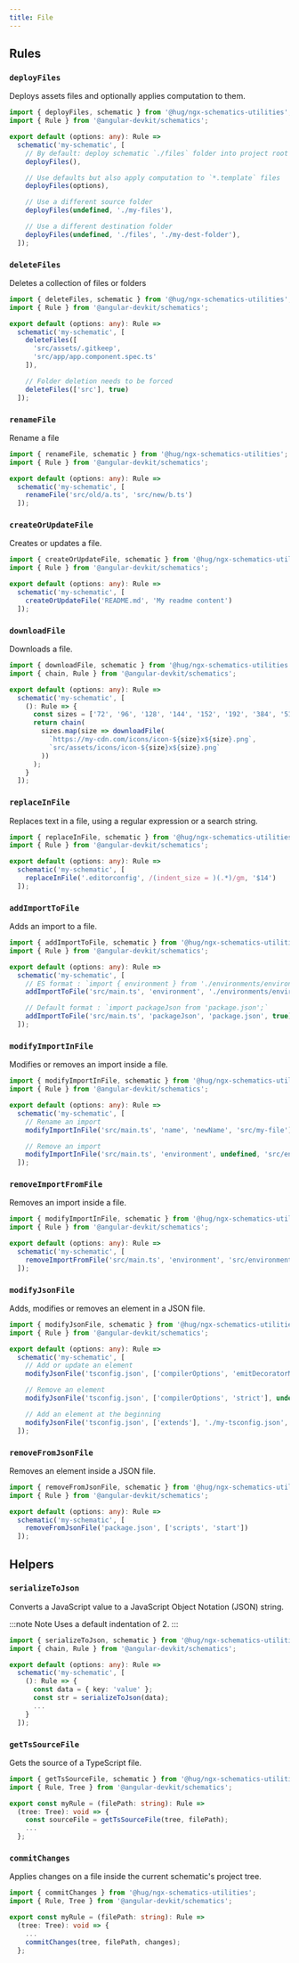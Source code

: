 ```yaml
---
title: File
---
```


## Rules

### `deployFiles`

Deploys assets files and optionally applies computation to them.

```ts {7,10,13,16}
import { deployFiles, schematic } from '@hug/ngx-schematics-utilities';
import { Rule } from '@angular-devkit/schematics';

export default (options: any): Rule =>
  schematic('my-schematic', [
    // By default: deploy schematic `./files` folder into project root folder
    deployFiles(),

    // Use defaults but also apply computation to `*.template` files
    deployFiles(options),

    // Use a different source folder
    deployFiles(undefined, './my-files'),

    // Use a different destination folder
    deployFiles(undefined, './files', './my-dest-folder'),
  ]);
```

### `deleteFiles`

Deletes a collection of files or folders

```ts {6-9,12}
import { deleteFiles, schematic } from '@hug/ngx-schematics-utilities';
import { Rule } from '@angular-devkit/schematics';

export default (options: any): Rule =>
  schematic('my-schematic', [
    deleteFiles([
      'src/assets/.gitkeep',
      'src/app/app.component.spec.ts'
    ]),

    // Folder deletion needs to be forced
    deleteFiles(['src'], true)
  ]);
```

### `renameFile`

Rename a file

```ts {6}
import { renameFile, schematic } from '@hug/ngx-schematics-utilities';
import { Rule } from '@angular-devkit/schematics';

export default (options: any): Rule =>
  schematic('my-schematic', [
    renameFile('src/old/a.ts', 'src/new/b.ts')
  ]);
```

### `createOrUpdateFile`

Creates or updates a file.

```ts {6}
import { createOrUpdateFile, schematic } from '@hug/ngx-schematics-utilities';
import { Rule } from '@angular-devkit/schematics';

export default (options: any): Rule =>
  schematic('my-schematic', [
    createOrUpdateFile('README.md', 'My readme content')
  ]);
```

### `downloadFile`

Downloads a file.

```ts {9-12}
import { downloadFile, schematic } from '@hug/ngx-schematics-utilities';
import { chain, Rule } from '@angular-devkit/schematics';

export default (options: any): Rule =>
  schematic('my-schematic', [
    (): Rule => {
      const sizes = ['72', '96', '128', '144', '152', '192', '384', '512'];
      return chain(
        sizes.map(size => downloadFile(
          `https://my-cdn.com/icons/icon-${size}x${size}.png`,
          `src/assets/icons/icon-${size}x${size}.png`
        ))
      );
    }
  ]);
```

### `replaceInFile`

Replaces text in a file, using a regular expression or a search string.

```ts {6}
import { replaceInFile, schematic } from '@hug/ngx-schematics-utilities';
import { Rule } from '@angular-devkit/schematics';

export default (options: any): Rule =>
  schematic('my-schematic', [
    replaceInFile('.editorconfig', /(indent_size = )(.*)/gm, '$14')
  ]);
```

### `addImportToFile`

Adds an import to a file.

```ts {7,10}
import { addImportToFile, schematic } from '@hug/ngx-schematics-utilities';
import { Rule } from '@angular-devkit/schematics';

export default (options: any): Rule =>
  schematic('my-schematic', [
    // ES format : `import { environment } from './environments/environment';`
    addImportToFile('src/main.ts', 'environment', './environments/environment'),

    // Default format : `import packageJson from 'package.json';`
    addImportToFile('src/main.ts', 'packageJson', 'package.json', true)
  ]);
```

### `modifyImportInFile`

Modifies or removes an import inside a file.

```ts {7,10}
import { modifyImportInFile, schematic } from '@hug/ngx-schematics-utilities';
import { Rule } from '@angular-devkit/schematics';

export default (options: any): Rule =>
  schematic('my-schematic', [
    // Rename an import
    modifyImportInFile('src/main.ts', 'name', 'newName', 'src/my-file');

    // Remove an import
    modifyImportInFile('src/main.ts', 'environment', undefined, 'src/environments/environment');
  ]);
```

### `removeImportFromFile`

Removes an import inside a file.

```ts {6}
import { modifyImportInFile, schematic } from '@hug/ngx-schematics-utilities';
import { Rule } from '@angular-devkit/schematics';

export default (options: any): Rule =>
  schematic('my-schematic', [
    removeImportFromFile('src/main.ts', 'environment', 'src/environments/environment');
  ]);
```

### `modifyJsonFile`

Adds, modifies or removes an element in a JSON file.

```ts {7,10,13}
import { modifyJsonFile, schematic } from '@hug/ngx-schematics-utilities';
import { Rule } from '@angular-devkit/schematics';

export default (options: any): Rule =>
  schematic('my-schematic', [
    // Add or update an element
    modifyJsonFile('tsconfig.json', ['compilerOptions', 'emitDecoratorMetadata'], true),

    // Remove an element
    modifyJsonFile('tsconfig.json', ['compilerOptions', 'strict'], undefined),

    // Add an element at the beginning
    modifyJsonFile('tsconfig.json', ['extends'], './my-tsconfig.json', () => 0)
  ]);
```

### `removeFromJsonFile`

Removes an element inside a JSON file.

```ts {6}
import { removeFromJsonFile, schematic } from '@hug/ngx-schematics-utilities';
import { Rule } from '@angular-devkit/schematics';

export default (options: any): Rule =>
  schematic('my-schematic', [
    removeFromJsonFile('package.json', ['scripts', 'start'])
  ]);
```

## Helpers

### `serializeToJson`

Converts a JavaScript value to a JavaScript Object Notation (JSON) string.

:::note Note
Uses a default indentation of 2.
:::

```ts {8}
import { serializeToJson, schematic } from '@hug/ngx-schematics-utilities';
import { chain, Rule } from '@angular-devkit/schematics';

export default (options: any): Rule =>
  schematic('my-schematic', [
    (): Rule => {
      const data = { key: 'value' };
      const str = serializeToJson(data);
      ...
    }
  ]);
```

### `getTsSourceFile`

Gets the source of a TypeScript file.

```ts {6}
import { getTsSourceFile, schematic } from '@hug/ngx-schematics-utilities';
import { Rule, Tree } from '@angular-devkit/schematics';

export const myRule = (filePath: string): Rule =>
  (tree: Tree): void => {
    const sourceFile = getTsSourceFile(tree, filePath);
    ...
  };
```

### `commitChanges`

Applies changes on a file inside the current schematic's project tree.

```ts {7}
import { commitChanges } from '@hug/ngx-schematics-utilities';
import { Rule, Tree } from '@angular-devkit/schematics';

export const myRule = (filePath: string): Rule =>
  (tree: Tree): void => {
    ...
    commitChanges(tree, filePath, changes);
  };
```
